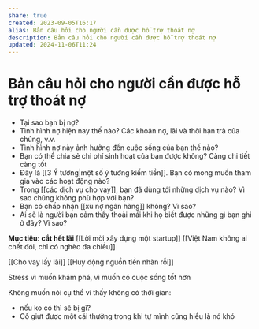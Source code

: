 ```yaml
---
share: true
created: 2023-09-05T16:17
alias: Bản câu hỏi cho người cần được hỗ trợ thoát nợ
description: Bản câu hỏi cho người cần được hỗ trợ thoát nợ
updated: 2024-11-06T11:24
---
```

# Bản câu hỏi cho người cần được hỗ trợ thoát nợ
- Tại sao bạn bị nợ? 
- Tình hình nợ hiện nay thế nào? Các khoản nợ, lãi và thời hạn trả của chúng, v.v.
- Tình hình nợ này ảnh hưởng đến cuộc sống của bạn thế nào?
- Bạn có thể chia sẻ chi phí sinh hoạt của bạn được không? Càng chi tiết càng tốt
- Đây là [[3 Ý tưởng|một số ý tưởng kiếm tiền]]. Bạn có mong muốn tham gia vào các hoạt động nào?
- Trong [[các dịch vụ cho vay]], bạn đã dùng tới những dịch vụ nào? Vì sao chúng không phù hợp với bạn?
- Bạn có chấp nhận [[xù nợ ngân hàng]] không? Vì sao?
- Ai sẽ là người bạn cảm thấy thoải mái khi họ biết được những gì bạn ghi ở đây? Vì sao?

**Mục tiêu: cắt hết lãi**
[[Lời mời xây dựng một startup]]
[[Việt Nam không ai chết đói, chỉ có nghèo đa chiều]]

[[Cho vay lấy lãi]] 
[[Huy động nguồn tiền nhàn rỗi]]

Stress vì muốn khám phá, vì muốn có cuộc sống tốt hơn

Không muốn nói cụ thể vì thấy không có thời gian:
- nếu ko có thì sẽ bị gì?
- Cố giựt được một cái thưởng trong khi tự mình cũng hiểu là nó khó